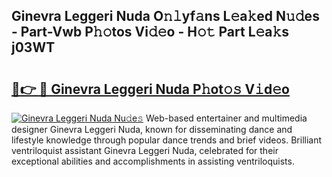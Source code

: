 ## Ginevra Leggeri Nuda O𝚗𝚕yf𝚊ns L𝚎a𝚔ed N𝚞𝚍es - Part-Vwb P𝚑𝚘tos Vi𝚍𝚎o - H𝚘𝚝 Part L𝚎a𝚔s j03WT

# <h2><a href="http://kf6um5.oniu.top/?m=Ginevra+Leggeri+Nuda">🔗👉 🔴 Ginevra Leggeri Nuda P𝚑ot𝚘𝚜 V𝚒d𝚎o</a></h2>

[![Ginevra Leggeri Nuda Nu𝚍e𝚜](https://i.imgur.com/0qMVB7G.gif)](http://kf6um5.oniu.top/?m=Ginevra+Leggeri+Nuda)
Web-based entertainer and multimedia designer Ginevra Leggeri Nuda, known for disseminating dance and lifestyle knowledge through popular dance trends and brief videos. Brilliant ventriloquist assistant Ginevra Leggeri Nuda, celebrated for their exceptional abilities and accomplishments in assisting ventriloquists.  

